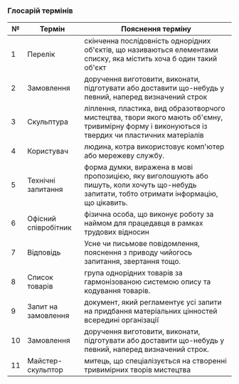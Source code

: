 ### Глосарій термінів

| №    | Термін | Пояснення терміну |
| ---- | -------| ------------------|
| 1    | Перелік     | скінченна послідовність однорідних об'єктів, що називаються елементами списку, яка містить хоча б один такий об'єкт |
| 2    | Замовлення  | доручення виготовити, виконати, підготувати або доставити що-небудь у певний, наперед визначений строк |
| 3    | Скульптура | ліплення, пластика, вид образотворчого мистецтва, твори якого мають об'ємну, тривимірну форму і виконуються із твердих чи пластичних матеріалів |
| 4    | Користувач    | людина, котра використовує комп'ютер або мережеву службу.  |
| 5    | Технічні запитання    | форма думки, виражена в мові пропозицією, яку виголошують або пишуть, коли хочуть що-небудь запитати, тобто отримати інформацію, що цікавить.  |
| 6    | Офісний співробітник    | фізична особа, що виконує роботу за наймом для працедавця в рамках трудових відносин  |
| 7    | Відповідь    | Усне чи письмове повідомлення, пояснення з приводу чийогось запитання, звертання тощо.  |
| 8    | Список товарів    | група однорідних товарів за гармонізованою системою опису та кодування товарів.  |
| 9    | Запит на замовлення    | документ, який регламентує усі запити на придбання матеріальних цінностей всередині організації  |
| 10   | Замовлення    | доручення виготовити, виконати, підготувати або доставити що-небудь у певний, наперед визначений строк.  |
| 11   | Майстер-скульптор   | митець, що спеціалізується на створенні тривимірних творів мистецтва  |
